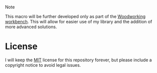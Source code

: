 > [!NOTE]
> This macro will be further developed only as part of the [Woodworking workbench](https://github.com/dprojects/Woodworking). 
> This will allow for easier use of my library and the addition of more advanced solutions.

# License

I will keep the [MIT](https://github.com/dprojects/getDimensions/blob/master/LICENSE) license for this repository forever, but please include a copyright notice to avoid legal issues.
